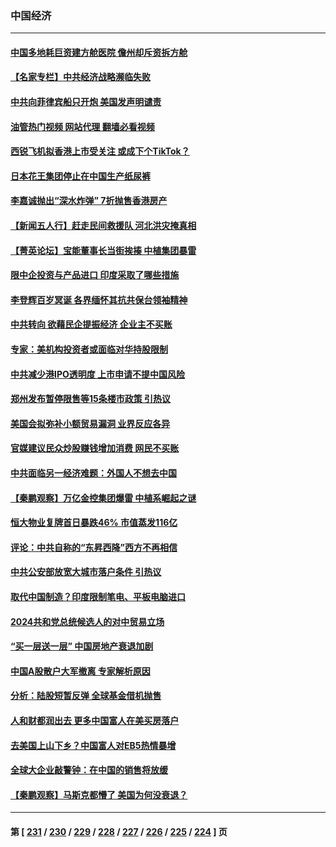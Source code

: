### 中国经济
---
#### [中国多地耗巨资建方舱医院 儋州却斥资拆方舱](../../pages/ncid283/n14049110.md?08070845) 
#### [【名家专栏】中共经济战略濒临失败](../../pages/ncid283/n14043725.md?08070845) 
#### [中共向菲律宾船只开炮 美国发声明谴责](../../pages/ncid283/n14048908.md?08070845) 
#### [油管热门视频 网站代理 翻墙必看视频](http://138.2.39.72:81/youtube.html?epic-marker?08070845)
#### [西锐飞机拟香港上市受关注 或成下个TikTok？](../../pages/ncid283/n14048216.md?08070845) 
#### [日本花王集团停止在中国生产纸尿裤](../../pages/ncid283/n14048792.md?08070845) 
#### [李嘉诚抛出“深水炸弹” 7折抛售香港房产](../../pages/ncid283/n14048778.md?08070845) 
#### [【新闻五人行】赶走民间救援队 河北洪灾掩真相](../../pages/ncid283/n14048651.md?08070845) 
#### [【菁英论坛】宝能董事长当街挨揍 中植集团暴雷](../../pages/ncid283/n14048755.md?08070845) 
#### [限中企投资与产品进口 印度采取了哪些措施](../../pages/ncid283/n14048709.md?08070845) 
#### [李登辉百岁冥诞 各界缅怀其抗共保台领袖精神](../../pages/ncid283/n14046102.md?08070845) 
#### [中共转向 欲藉民企提振经济 企业主不买账](../../pages/ncid283/n14048227.md?08070845) 
#### [专家：美机构投资者或面临对华持股限制](../../pages/ncid283/n14048180.md?08070845) 
#### [中共减少港IPO透明度 上市申请不提中国风险](../../pages/ncid283/n14048181.md?08070845) 
#### [郑州发布暂停限售等15条楼市政策 引热议](../../pages/ncid283/n14047952.md?08070845) 
#### [美国会拟弥补小额贸易漏洞 业界反应各异](../../pages/ncid283/n14048082.md?08070845) 
#### [官媒建议民众炒股赚钱增加消费 网民不买账](../../pages/ncid283/n14047838.md?08070845) 
#### [中共面临另一经济难题：外国人不想去中国](../../pages/ncid283/n14047477.md?08070845) 
#### [【秦鹏观察】万亿金控集团爆雷 中植系崛起之谜](../../pages/ncid283/n14047643.md?08070845) 
#### [恒大物业复牌首日暴跌46% 市值蒸发116亿](../../pages/ncid283/n14047660.md?08070845) 
#### [评论：中共自称的“东昇西降”西方不再相信](../../pages/ncid283/n14047540.md?08070845) 
#### [中共公安部放宽大城市落户条件 引热议](../../pages/ncid283/n14047406.md?08070845) 
#### [取代中国制造？印度限制笔电、平板电脑进口](../../pages/ncid283/n14047416.md?08070845) 
#### [2024共和党总统候选人的对中贸易立场](../../pages/ncid283/n14047364.md?08070845) 
#### [“买一层送一层” 中国房地产衰退加剧](../../pages/ncid283/n14046758.md?08070845) 
#### [中国A股散户大军撤离 专家解析原因](../../pages/ncid283/n14047208.md?08070845) 
#### [分析：陆股短暂反弹 全球基金借机抛售](../../pages/ncid283/n14047171.md?08070845) 
#### [人和财都润出去 更多中国富人在美买房落户](../../pages/ncid283/n14046803.md?08070845) 
#### [去美国上山下乡？中国富人对EB5热情暴增](../../pages/ncid283/n14046750.md?08070845) 
#### [全球大企业敲警钟：在中国的销售将放缓](../../pages/ncid283/n14046449.md?08070845) 
#### [【秦鹏观察】马斯克都懵了 美国为何没衰退？](../../pages/ncid283/n14046109.md?08070845) 

---
#### 第 [ [231](./231.md?08070845) / [230](./230.md?08070845) / [229](./229.md?08070845) / [228](./228.md?08070845) / [227](./227.md?08070845) / [226](./226.md?08070845) / [225](./225.md?08070845) / [224](./224.md?08070845) ] 页
